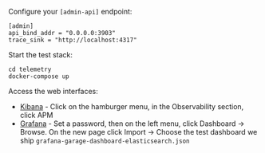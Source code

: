 Configure your `[admin-api]` endpoint:

```
[admin]
api_bind_addr = "0.0.0.0:3903"
trace_sink = "http://localhost:4317"
```

Start the test stack:

```
cd telemetry
docker-compose up
```

Access the web interfaces:
  - [Kibana](http://localhost:5601) - Click on the hamburger menu, in the Observability section, click APM
  - [Grafana](http://localhost:3000) - Set a password, then on the left menu, click Dashboard -> Browse. On the new page click Import -> Choose the test dashboard we ship `grafana-garage-dashboard-elasticsearch.json` 



